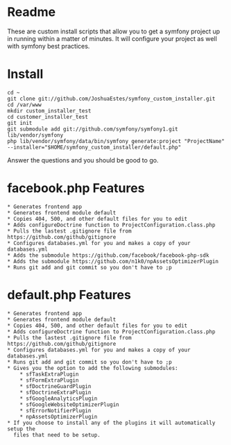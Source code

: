 Readme
======

These are custom install scripts that allow you to get a symfony project up in
running within a matter of minutes. It will configure your project as well with
symfony best practices.

Install
=======

    cd ~
    git clone git://github.com/JoshuaEstes/symfony_custom_installer.git
    cd /var/www
    mkdir custom_installer_test
    cd customer_installer_test
    git init
    git submodule add git://github.com/symfony/symfony1.git lib/vendor/symfony
    php lib/vendor/symfony/data/bin/symfony generate:project "ProjectName" --installer="$HOME/symfony_custom_installer/default.php"

Answer the questions and you should be good to go.

facebook.php Features
=====================

    * Generates frontend app
    * Generates frontend module default
    * Copies 404, 500, and other default files for you to edit
    * Adds configureDoctrine function to ProjectConfiguration.class.php
    * Pulls the lastest .gitignore file from https://github.com/github/gitignore
    * Configures databases.yml for you and makes a copy of your databases.yml
    * Adds the submodule https://github.com/facebook/facebook-php-sdk
    * Adds the submodule https://github.com/n1k0/npAssetsOptimizerPlugin
    * Runs git add and git commit so you don't have to ;p

default.php Features
====================

    * Generates frontend app
    * Generates frontend module default
    * Copies 404, 500, and other default files for you to edit
    * Adds configureDoctrine function to ProjectConfiguration.class.php
    * Pulls the lastest .gitignore file from https://github.com/github/gitignore
    * Configures databases.yml for you and makes a copy of your databases.yml
    * Runs git add and git commit so you don't have to ;p
    * Gives you the option to add the following submodules:
        * sfTaskExtraPlugin
        * sfFormExtraPlugin
        * sfDoctrineGuardPlugin
        * sfDoctrineExtraPlugin
        * sfGoogleAnalyticsPlugin
        * sfGoogleWebsiteOptimizerPlugin
        * sfErrorNotifierPlugin
        * npAssetsOptimizerPlugin
    * If you choose to install any of the plugins it will automatically setup the
      files that need to be setup.